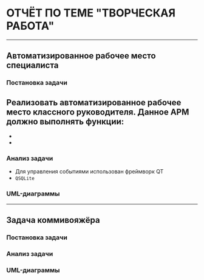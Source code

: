 # ОТЧЁТ ПО ТЕМЕ "ТВОРЧЕСКАЯ РАБОТА"
---
## Автоматизированное рабочее место специалиста

### Постановка задачи

Реализовать автоматизированное рабочее место классного руководителя.
Данное АРМ должно выполнять функции:
-
-
-


### Анализ задачи

- Для управления событиями использован фреймворк QT
-  ```QSQLite``` 


### UML-диаграммы
---
## Задача коммивояжёра

### Постановка задачи

### Aнализ задачи

### UML-диаграммы
